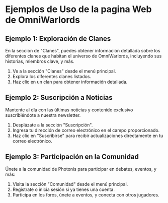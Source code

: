# Ejemplos de Uso de la pagina Web de OmniWarlords

## Ejemplo 1: Exploración de Clanes

En la sección de "Clanes", puedes obtener información detallada sobre los diferentes clanes que habitan el universo de OmniWarlords, incluyendo sus historias, miembros clave, y más.

1. Ve a la sección "Clanes" desde el menú principal.
2. Explora los diferentes clanes listados.
3. Haz clic en un clan para obtener información detallada.

## Ejemplo 2: Suscripción a Noticias

Mantente al día con las últimas noticias y contenido exclusivo suscribiéndote a nuestra newsletter.

1. Desplázate a la sección "Suscripción".
2. Ingresa tu dirección de correo electrónico en el campo proporcionado.
3. Haz clic en "Suscribirse" para recibir actualizaciones directamente en tu correo electrónico.

## Ejemplo 3: Participación en la Comunidad

Únete a la comunidad de Photonis para participar en debates, eventos, y más:

1. Visita la sección "Comunidad" desde el menú principal.
2. Regístrate o inicia sesión si ya tienes una cuenta.
3. Participa en los foros, únete a eventos, y conecta con otros jugadores.
